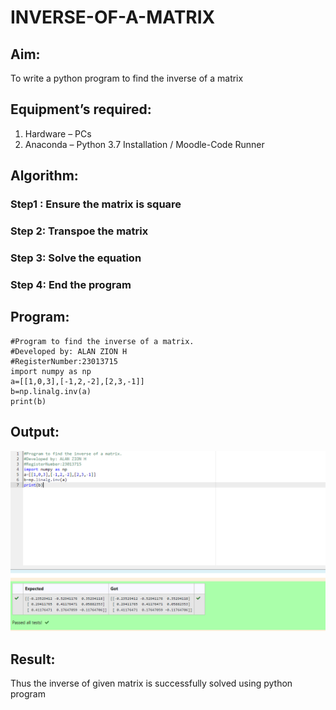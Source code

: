 # INVERSE-OF-A-MATRIX
## Aim:
To write a python program to find the inverse of a matrix
## Equipment’s required:
1. 	Hardware – PCs
2. 	Anaconda – Python 3.7 Installation / Moodle-Code Runner
## Algorithm:
### Step1 : Ensure the matrix is square
### Step 2: Transpoe the matrix
### Step 3: Solve the equation
### Step 4: End the program

## Program:
```
#Program to find the inverse of a matrix.
#Developed by: ALAN ZION H
#RegisterNumber:23013715
import numpy as np
a=[[1,0,3],[-1,2,-2],[2,3,-1]]
b=np.linalg.inv(a)
print(b)

```
## Output:
![Alt text](image.png)
## Result:
Thus the inverse of given matrix is successfully solved using python program

